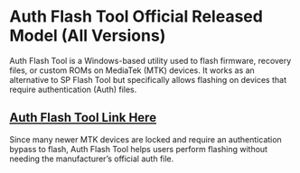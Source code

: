 # Auth Flash Tool Official Released Model (All Versions)


Auth Flash Tool is a Windows-based utility used to flash firmware, recovery files, or custom ROMs on MediaTek (MTK) devices. It works as an alternative to SP Flash Tool but specifically allows flashing on devices that require authentication (Auth) files.

## [Auth Flash Tool Link Here](https://wp.me/sgC3Wc-)

Since many newer MTK devices are locked and require an authentication bypass to flash, Auth Flash Tool helps users perform flashing without needing the manufacturer’s official auth file.


